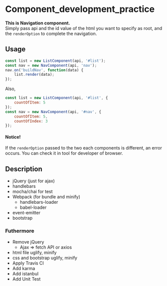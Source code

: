 # Component_development_practice
**This is Navigation component.**  
Simply pass api and the id value of the html you want to specify as root, and the `renderOption` to complete the navigation.

## Usage
```js
const list = new ListComponent(api, '#list');
const nav = new NavComponent(api, 'nav');
nav.on('buildNav', function(data) {
    list.render(data);
});
```
Also,
```js
const list = new ListComponent(api, '#list', {
    countOfItem: 5
});
const nav = new NavComponent(api, '#nav', {
    countOfItem: 5,
    countOfIndex: 3
});
```
#### **Notice!**
If the `renderOption` passed to the two each components is different, an error occurs. You can check it in tool for developer of browser.

## Description
* jQuery (just for ajax)
* handlebars
* mocha/chai for test
* Webpack (for bundle and minify)
  * handlebars-loader
  * babel-loader
* event-emitter
* bootstrap

### Futhermore
* Remove jQuery
  * Ajax => fetch API or axios
* html file uglify, minify
* css and bootstrap uglify, minify
* Apply Travis CI
* Add karma
* Add istanbul
* Add Unit Test

